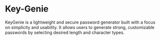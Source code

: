 # Key-Genie
KeyGenie is a lightweight and secure password generator built with a focus on simplicity and usability. It allows users to generate strong, customizable passwords by selecting desired length and character types.
